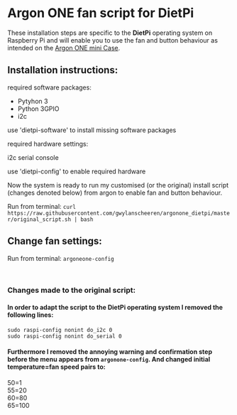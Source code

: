 # Argon ONE fan script for DietPi
These installation steps are specific to the **DietPi** operating system on Raspberry Pi and will enable you to use the fan and button behaviour as intended on the [Argon ONE mini Case](https://www.argon40.com/argon-one-raspberry-pi-4-case.html).

## Installation instructions:

required software packages:

- Pytyhon 3
- Python 3GPIO
- i2c

use 'dietpi-software' to install missing software packages

required hardware settings:

i2c
serial console

use 'dietpi-config' to enable required hardware

Now the system is ready to run my customised (or the original) install script (changes denoted below) from argon to enable fan and button behaviour. 

Run from terminal: `curl https://raw.githubusercontent.com/gwylanscheeren/argonone_dietpi/master/original_script.sh | bash`

## Change fan settings:

Run from terminal: `argoneone-config`

&nbsp;  

### Changes made to the original script:
#### In order to adapt the script to the DietPi operating system I removed the following lines:

`sudo raspi-config nonint do_i2c 0`  
`sudo raspi-config nonint do_serial 0`

#### Furthermore I removed the annoying warning and confirmation step before the menu appears from `argonone-config`. And changed initial temperature=fan speed pairs to:
50=1  
55=20  
60=80  
65=100
